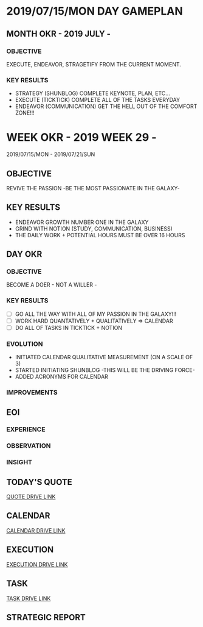 # 2019/07/15/MON DAY GAMEPLAN

## MONTH OKR - 2019 JULY -

### OBJECTIVE

EXECUTE, ENDEAVOR, STRAGETIFY FROM THE CURRENT MOMENT.

### KEY RESULTS

- STRATEGY (SHUNBLOG) COMPLETE KEYNOTE, PLAN, ETC...
- EXECUTE (TICKTICK) COMPLETE ALL OF THE TASKS EVERYDAY
- ENDEAVOR (COMMUNICATION) GET THE HELL OUT OF THE COMFORT ZONE!!!

# WEEK OKR - 2019 WEEK 29 -

2019/07/15/MON - 2019/07/21/SUN

## OBJECTIVE

REVIVE THE PASSION -BE THE MOST PASSIONATE IN THE GALAXY-

## KEY RESULTS

- ENDEAVOR GROWTH NUMBER ONE IN THE GALAXY
- GRIND WITH NOTION (STUDY, COMMUNICATION, BUSINESS)
- THE DAILY WORK + POTENTIAL HOURS MUST BE OVER 16 HOURS

## DAY OKR

### OBJECTIVE

BECOME A DOER - NOT A WILLER -

### KEY RESULTS

- [ ] GO ALL THE WAY WITH ALL OF MY PASSION IN THE GALAXY!!!
- [ ] WORK HARD QUANTATIVELY + QUALITATIVELY => CALENDAR
- [ ] DO ALL OF TASKS IN TICKTICK + NOTION

### EVOLUTION

- INITIATED CALENDAR QUALITATIVE MEASUREMENT (ON A SCALE OF 3)
- STARTED INITIATING SHUNBLOG -THIS WILL BE THE DRIVING FORCE-
- ADDED ACRONYMS FOR CALENDAR

### IMPROVEMENTS

## EOI

### EXPERIENCE

### OBSERVATION

### INSIGHT

## TODAY'S QUOTE

[QUOTE DRIVE LINK](https://drive.google.com/open?id=1iArYmAqYsRxMC-DFl58jmq0URgtNnxEc)

## CALENDAR

[CALENDAR DRIVE LINK]()

## EXECUTION

[EXECUTION DRIVE LINK](https://docs.google.com/spreadsheets/d/1nUFC_97On1yc2Gvo3tWCSQ-rK42_PwxnO0aDLirarqA/edit?usp=sharing)

## TASK

[TASK DRIVE LINK](https://drive.google.com/file/d/18TzvkLWY3b4Sl2GPvG--WlhZAs1P5YL0/view?usp=sharing)

## STRATEGIC REPORT
